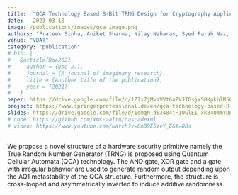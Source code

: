 ```yaml
---
title:  "QCA Technology Based 8-Bit TRNG Design for Cryptography Applications"
date:   2023-03-10
image: /publications/images/qca_image.png
authors: "Prateek Sinha, Aniket Sharma, Nilay Naharas, Syed Farah Naz, and Ambika Prasad Shah"
venue: "VDAT"
category: "publication"
# bib: |
#   @article{Doe2021,
#     author = {Doe J.},
#     journal = {A journal of imaginary research},
#     title = {Another title of the publication},
#     year = {2021}
#   }
paper: https://drive.google.com/file/d/1Z7x7jMvmVVt6aZVJTGsjxSOKpkblN50X/view?usp=sharing
project: https://www.springerprofessional.de/en/qca-technology-based-8-bit-trng-design-for-cryptography-applicat/23838420
slides: https://drive.google.com/file/d/1emgN-d6J484jH10wlEI_xkB4OmmYDBQ1/view?usp=sharing
# code: https://github.com/xmc-aalto/cascadexml
# video: https://www.youtube.com/watch?v=GnB9E5zvY_E&t=88s
---
```

We propose a novel structure of a hardware security primitive namely the True Random Number Generator (TRNG) is proposed using Quantum Cellular Automata (QCA) technology. The AND gate, XOR gate and a gate with irregular behavior are used to generate random output depending upon the AQ1 metastability of the QCA structure. Furthermore, the structure is cross-looped and asymmetrically inverted to induce additive randomness.
